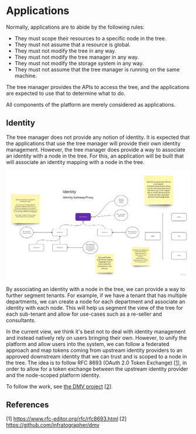 Applications
============

Normally, applications are to abide by the following rules:

- They must scope their resources to a specific node in the tree.
- They must not assume that a resource is global.
- They must not modify the tree in any way.
- They must not modify the tree manager in any way.
- They must not modify the storage system in any way.
- They must not assume that the tree manager is running on the same machine.

The tree manager provides the APIs to access the tree, and the applications are
expected to use that to determine what to do.

All components of the platform are merely considered as applications.

Identity
--------

The tree manager does not provide any notion of identity. It is expected that
the applications that use the tree manager will provide their own identity
management. However, the tree manager does provide a way to associate an
identity with a node in the tree. For this, an application will be built
that will associate an identity mapping with a node in the tree.

![Identity](images/identity.jpg)

By associating an identity with a node in the tree, we can provide a way to
further segment tenants. For example, if we have a tenant that has multiple
departments, we can create a node for each department and associate an identity
with each node. This will help us segment the view of the tree for each
sub-tenant and allow for use-cases such as a re-seller and consultants.

In the current view, we think it's best not to deal with identity management and
instead natively rely on users bringing their own. However, to unify the
platform and allow users into the system, we can follow a federated approach and
map tokens coming from upstream identity providers to an approved downstream
identity that we can trust and is scoped to a node in the tree. The idea is to follow
RFC 8693 (OAuth 2.0 Token Exchange) [[1](https://www.rfc-editor.org/rfc/rfc8693.html)],
in order to allow for a token exchange between the upstream identity provider and
the node-scoped platform identity.

To follow the work, see [the DMV project](https://github.com/infratographer/dmv) [[2](https://github.com/infratographer/dmv)].

References
----------

[1] https://www.rfc-editor.org/rfc/rfc8693.html
[2] https://github.com/infratographer/dmv